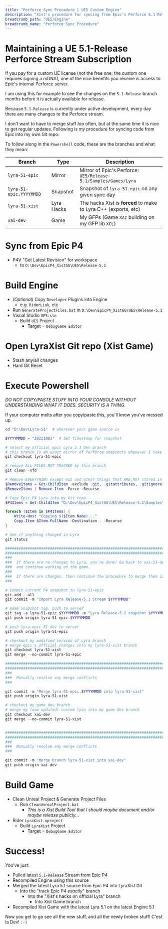 ```yaml
---
title: "Perforce Sync Procedure | UE5 Custom Engine"
description: "Xist's procedure for syncing from Epic's Perforce 5.1-Release Stream"
breadcrumb_path: "UE5/Engine"
breadcrumb_name: "Perforce Sync Procedure"
---
```


# Maintaining a UE 5.1-Release Perforce Stream Subscription

If you pay for a custom UE license (not the free one; the custom one requires signing a mDNA),
one of the nice benefits you receive is access to Epic's internal Perforce server.

I am using this for example to see the changes on the `5.1-Release` branch months before it is
actually available for release.

Because `5.1-Release` is currently under active development, every day there are many changes
to the Perforce stream.

I don't want to have to merge stuff *too* often, but at the same time it is nice to get regular
updates.  Following is my procedure for syncing code from Epic into my own Git repo.

To follow along in the `Powershell` code, these are the branches and what they mean:

| Branch                  | Type       | Description                                                     |
|-------------------------|------------|-----------------------------------------------------------------|
| `lyra-51-epic`          | Mirror     | Mirror of Epic's Perforce: `UE5/Release-5.1/Samples/Games/Lyra` |
| `lyra-51-epic.YYYYMMDD` | Snapshot   | Snapshot of `lyra-51-epic` on any given sync day                |
| `lyra-51-xist`          | Lyra Hacks | The hacks Xist is **forced** to make to Lyra C++ (exports, etc) |
| `xai-dev`               | Game       | My GFPs (Game `XAI` building on my GFP lib `XCL`)               |

# Sync from Epic P4

- P4V "Get Latest Revision" for workspace
  - to `D:\Dev\EpicP4_XistGG\UE5\Release-5.1`


# Build Engine

- *(Optional)* Copy `Developer` Plugins into Engine
  - e.g. `RiderLink`, etc
- Run `GenerateProjectFiles.bat` in `D:\Dev\EpicP4_XistGG\UE5\Release-5.1`
- Visual Studio `UE5.sln`
  - Build `UE5` Project
    - Target = `DebugGame Editor`

# Open LyraXist Git repo (Xist Game)

- Stash any/all changes
- Hard Git Reset

# Execute Powershell

*DO NOT COPY/PASTE STUFF INTO YOUR CONSOLE WITHOUT UNDERSTANDING WHAT IT DOES. SECURITY IS A THING.*

If your computer melts after you copy/paste this, you'll know you've messed up.

```powershell
cd "D:\Dev\Lyra-51"  # wherever your game source is

$YYYYMMDD = "20221001"  # Set timestamp for snapshot

# select my official epic Lyra 5.1 Dev branch
# this branch is an exact mirror of Perforce snapshots whenever I take a snapshot
git checkout lyra-51-epic

# remove ALL FILES NOT TRACKED by this branch
git clean -xfd

# Remove EVERYTHING except Git and other things that ARE NOT stored in Epic's P4
$RemoveItems = Get-ChildItem -exclude .git, .gitattributes, .gitignore, Saved, LyraXist.uproject, .idea
$RemoveItems | Remove-Item -Force -Recurse

# Copy Epic P4 Lyra into my Git repo
$P4Items = Get-ChildItem "D:\Dev\EpicP4_XistGG\UE5\Release-5.1\Samples\Games\Lyra\" -exclude Binaries, Intermediate

foreach ($Item in $P4Items) {
    Write-Host "Copying $($Item.Name)..."
    Copy-Item $Item.FullName -Destination . -Recurse
}

# See if anything changed in Lyra
git status

################################################################################
################################################################################
###
###  If there are no changes to Lyra, you're done! Go back to xai-51-dev
###  and continue working on the game.
###
###  If there are changes, then continue the procedure to merge them in:
###

# Commit current P4 snapshot to lyra-51-epic
git add --all
git commit -m "Import Lyra Release-5.1 Stream $YYYYMMDD"

# make snapshot tag, push to server
git tag -a lyra-51-epic.$YYYYMMDD -m "Lyra Release-5.1 snapshot $YYYYMMDD"
git push origin lyra-51-epic.$YYYYMMDD

# push lyra-epic-51-dev to server
git push origin lyra-51-epic

# checkout my modified version of Lyra branch
# merge epic's official changes into my lyra-51-xist branch
git checkout lyra-51-xist
git merge --no-commit lyra-51-epic

################################################################################
################################################################################
###
###  Manually resolve any merge conflicts
###

git commit -m "Merge lyra-51-epic.$YYYYMMDD into lyra-51-xist"
git push origin lyra-51-xist

# checkout my game dev branch
# merge my (now updated) custom lyra into my game dev branch
git checkout xai-dev
git merge --no-commit lyra-51-xist


################################################################################
################################################################################
###
###  Manually resolve any merge conflicts
###

git commit -m "Merge branch lyra-51-xist into xai-dev"
git push origin xai-dev
```

# Build Game

- Clean Unreal Project & Generate Project Files
  - Run `CleanUnrealProject.bat`
    - *This is a Xist Build Tool that I should maybe document and/or maybe release publicly...*
- Rider `LyraXist.uproject`
  - Build `LyraXist` Project
    - Target = `DebugGame Editor`


# Success!

You've just:

- Pulled latest `5.1-Release` Stream from Epic P4
- Recompiled Engine using this source
- Merged the latest Lyra 5.1 source from Epic P4 into LyraXist Git
  - Into the "track Epic P4 *exactly*" branch
    - Into the "Xist's hacks on official Lyra" branch
      - Into Xist Game branch
- Recompiled Xist Game with the latest Lyra 5.1 on the latest Engine 5.1

Now you get to go see all the new stuff, and all the newly broken stuff!  C'est la Dev!  `:-)`

